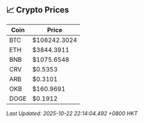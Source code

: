 ## 📈 Crypto Prices

| Coin | Price |
| ---- | ----- |
| BTC | $108242.3024 |
| ETH | $3844.3911 |
| BNB | $1075.6548 |
| CRV | $0.5353 |
| ARB | $0.3101 |
| OKB | $160.9691 |
| DOGE | $0.1912 |

_Last Updated: 2025-10-22 22:14:04.492 +0800 HKT_
